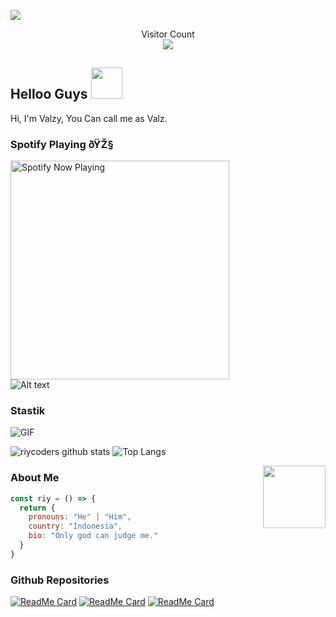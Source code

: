 <img align="center" height="auto"
src="https://cardivo.vercel.app/api?name=Valz%20Store&description=Hi,%20i%27m%20a%20just%20newbie%20programer%20Nice%20to%20meet%20you%20ðŸ‘‹&image=https://avatars.githubusercontent.com/u/144553930?v=4&backgroundColor=%23ecf0f1&instagram=valzy_official_store&github=Apalahdek&pattern=leaf&colorPattern=%23eaeaea"/>

<p align="center"> 
  Visitor Count<br>
  <img src="https://profile-counter.glitch.me/Apalahdek/count.svg" />
</p>

## Helloo Guys <img src="https://media.giphy.com/media/VgCDAzcKvsR6OM0uWg/giphy.gif" width="50">
Hi, I'm Valzy, You Can call me as Valz.
<br>

### Spotify Playing ðŸŽ§

[<img src="https://spotify-rtwone.vercel.app/api/spotify-playing" alt="Spotify Now Playing" width="350" />](https://open.spotify.com/user/31xobrruoagakaesdodgipecaady?si=odfzs1eZQQeYOFriBmkCsg)
</br>![Alt text](https://spotify-recently-played-readme.vercel.app/api?user=31x2dedeghljsbcfsfvkdrhehc4a)

### Stastik
<img align="center" fit="fill" alt="GIF" src="https://media.giphy.com/media/836HiJc7pgzy8iNXCn/giphy.gif" />

![riycoders github stats](https://github-readme-stats.vercel.app/api?username=Apalahdek&show_icons=true&theme=radical)
![Top Langs](https://github-readme-stats.vercel.app/api/top-langs/?username=Apalahdek&show_icons=true&layout=compact&theme=radical)

<img align='right' src="https://media.giphy.com/media/M9gbBd9nbDrOTu1Mqx/giphy.gif" width="100">

### About Me
```js
const riy = () => {
  return {
    pronouns: "He" | "Him",
    country: "Indonesia",
    bio: "Only god can judge me."
  }
}
```
### Github Repositories

[![ReadMe Card](https://github-readme-stats.vercel.app/api/pin?username=riycoders&repo=Chika-Md&show_owner=true&theme=radical)](https://github.com/riycoders/Chika-Md)
[![ReadMe Card](https://github-readme-stats.vercel.app/api/pin?username=riycoders&repo=Hinata-Md&show_owner=true&theme=radical)](https://github.com/riycoders/Hinata-Md)
[![ReadMe Card](https://github-readme-stats.vercel.app/api/pin?username=riycoders&repo=Minato-Md&show_owner=true&theme=radical)](https://github.com/riycoders/Minato-Md)
